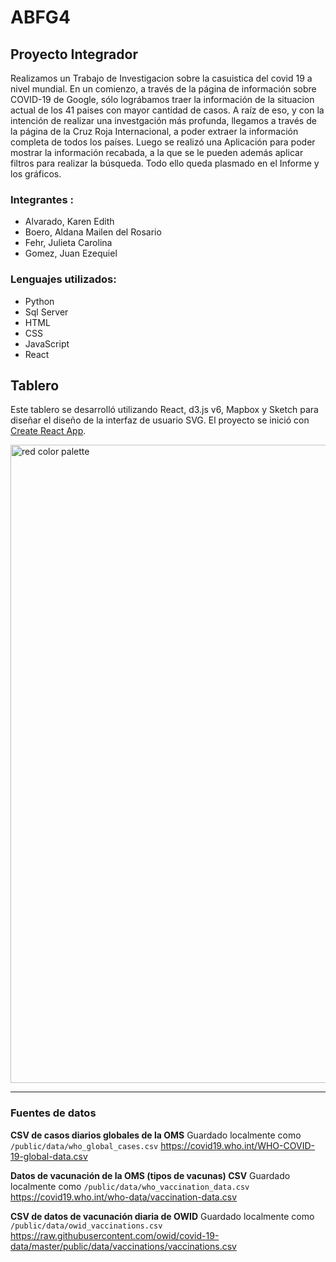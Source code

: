 # ABFG4

## Proyecto Integrador

Realizamos un Trabajo de Investigacion sobre la casuistica del covid 19 a nivel mundial. En un comienzo, a través de la página de información sobre COVID-19 de Google, sólo lográbamos traer la información de la situacion actual de los 41 paises con mayor cantidad de casos. A raíz de eso, y con la intención de realizar una investgación más profunda, llegamos a través de la página de la Cruz Roja Internacional, a poder extraer la información completa de todos los países. Luego se realizó una Aplicación para poder mostrar la información recabada, a la que se le pueden además aplicar filtros para realizar la búsqueda. Todo ello queda plasmado en el Informe y los gráficos.

### Integrantes :

- Alvarado, Karen Edith
- Boero, Aldana Mailen del Rosario
- Fehr, Julieta Carolina
- Gomez, Juan Ezequiel

### Lenguajes utilizados:

- Python
- Sql Server
- HTML
- CSS
- JavaScript
- React

## Tablero

Este tablero se desarrolló utilizando React, d3.js v6, Mapbox y Sketch para diseñar el diseño de la interfaz de usuario SVG. El proyecto se inició con [Create React App](https://github.com/facebook/create-react-app).

<img width="1021" alt="red color palette" src="https://user-images.githubusercontent.com/3186357/125206987-a407a880-e292-11eb-8f0b-188c4ca23269.png">

---

### Fuentes de datos

**CSV de casos diarios globales de la OMS** Guardado localmente como `/public/data/who_global_cases.csv`
https://covid19.who.int/WHO-COVID-19-global-data.csv

**Datos de vacunación de la OMS (tipos de vacunas) CSV** Guardado localmente como `/public/data/who_vaccination_data.csv`
https://covid19.who.int/who-data/vaccination-data.csv

**CSV de datos de vacunación diaria de OWID** Guardado localmente como `/public/data/owid_vaccinations.csv`
https://raw.githubusercontent.com/owid/covid-19-data/master/public/data/vaccinations/vaccinations.csv
